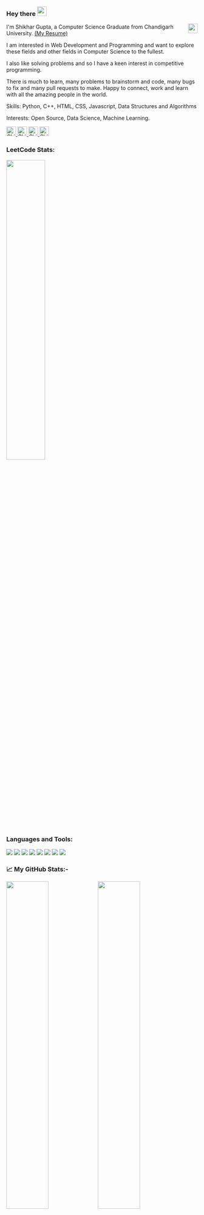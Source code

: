### Hey there <img src="https://media.giphy.com/media/hvRJCLFzcasrR4ia7z/giphy.gif" width="25px"/>

<img align="right" img height="25" src="https://komarev.com/ghpvc/?username=rahullgupta&style=for-the-badge" />

<p>
  I'm Shikhar Gupta, a Computer Science Graduate from Chandigarh University. <a href = "https://flowcv.com/resume/t7jgfs9pib">(My Resume)</a>
  
  I am interested in Web Development and Programming and want to explore these fields and other fields in Computer Science to the fullest.

  I also like solving problems and so I have a keen interest in competitive programming. 
  
  There is much to learn, many problems to brainstorm and code, many bugs to fix and many pull requests to make. Happy to connect, work and learn with all the amazing people in the world. 
  
  Skills: Python, C++, HTML, CSS, Javascript, Data Structures and Algorithms
  
  Interests: Open Source, Data Science, Machine Learning.
</p>

<div>
  <a href="https://www.linkedin.com/in/shikhargupta321/" target="_blank">
    <img
      height="25"
      alt="Shikhar's LinkedIn"
      src="https://img.shields.io/badge/LinkedIn-0077B5?style=for-the-badge&logo=linkedin&logoColor=white"
    >
  </a>
  <a href="https://www.codechef.com/users/shikhar321" target="_blank">
    <img
      height="25"
      src="https://cp-logo.vercel.app/codechef/shikhar321?logo=true"
      alt="Shikhar's CodeChef"
         >
  </a>
<!--     >
  <a href="https://codeforces.com/profile/rahulkumargupta" target="_blank">
    <img
      height="25"
      src="https://cp-logo.vercel.app/codeforces/rahulkumargupta?logo=true"
      alt="Rahul's Codeforces"
    >
  </a> -->
  <a href="https://leetcode.com/Shikhargupta321/" target="_blank">
    <img
      height="25"
      src="https://cp-logo.vercel.app/leetcode/Shikhargupta321?logo=true"
      alt="Shikhar's LeetCode"
    >
  </a>
  <a href="mailto: guptashikhar321@gmail.com" target="_blank">
    <img
      height="25"
      alt="Shikhar's Gmail "
      src="https://img.shields.io/badge/Gmail-D14836?style=for-the-badge&logo=gmail&logoColor=white"
    >
  </a>
</div>

<h3>LeetCode Stats:</h3>

<div>
  <img width="45%" src="https://leetcard.jacoblin.cool/Shikhargupta321?theme=nord" />
</div>
<!-- 
<h3>GeeksForGeeks Stats:</h3>

<div>
  <img width="38%" src="https://geeks-for-geeks-stats-api-napiyo.vercel.app/?userName=guptashikhar321" />
</div> -->

<h3>Languages and Tools:</h3>

<img
  src="https://img.shields.io/badge/c++-%2300599C.svg?style=for-the-badge&logo=c%2B%2B&ogoColor=white"
/>
<img
  src="https://img.shields.io/badge/Python-3776AB?style=for-the-badge&logo=python&logoColor=white"
/>
<img
  src="https://img.shields.io/badge/html5-%23E34F26.svg?style=for-the-badge&logo=html5&logoColor=white"
/>
<img
  src="https://img.shields.io/badge/CSS-239120?&style=for-the-badge&logo=css3&logoColor=white"
/>
<img
  src="https://img.shields.io/badge/JavaScript-F7DF1E?style=for-the-badge&logo=javascript&logoColor=black"
/>
<img
  src="https://img.shields.io/badge/React-20232A?style=for-the-badge&logo=react&logoColor=61DAFB"
/>
<img
  src="https://img.shields.io/badge/git-%23F05033.svg?style=for-the-badge&logo=git&logoColor=white"
/>
<img
  src="https://img.shields.io/badge/Visual_Studio_Code-0078D4?style=for-the-badge&logo=visual%20studio%20code&logoColor=white"
/>

<h3>📈 My GitHub Stats:-</h3>
<div>
  <img width="47%" src="https://streak-stats.demolab.com?user=shikhar321&theme=onedark" />
  <img width="47%" src="https://github-readme-stats.vercel.app/api?username=shikhar321&show_icons=true&theme=onedark" />
</div>
<img width="40%" style="margin: 5px 30%;" src="https://github-readme-stats.vercel.app/api/top-langs/?username=shikhar321&layout=compact&theme=onedark" />
